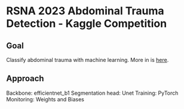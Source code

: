 # RSNA 2023 Abdominal Trauma Detection - Kaggle Competition
## Goal
Classify abdominal trauma with machine learning. More in is [here](https://www.kaggle.com/competitions/rsna-2023-abdominal-trauma-detection).

## Approach
Backbone: efficientnet_b1
Segmentation head: Unet
Training: PyTorch
Monitoring: Weights and Biases